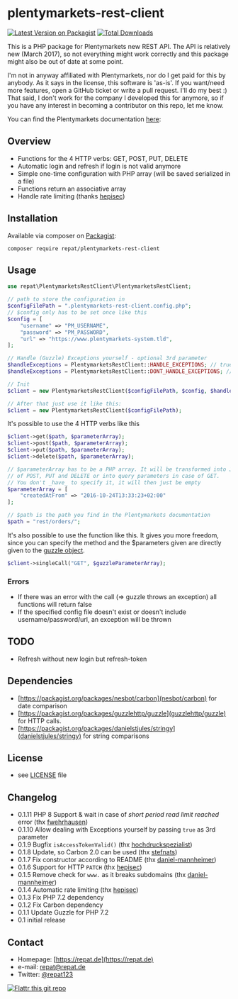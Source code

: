 # plentymarkets-rest-client

[![Latest Version on Packagist](https://img.shields.io/packagist/v/repat/plentymarkets-rest-client.svg?style=flat-square)](https://packagist.org/packages/repat/plentymarkets-rest-client)
[![Total Downloads](https://img.shields.io/packagist/dt/repat/plentymarkets-rest-client.svg?style=flat-square)](https://packagist.org/packages/repat/plentymarkets-rest-client)

This is a PHP package for Plentymarkets new REST API. The API is relatively new (March 2017), so not everything might work correctly and this package might also be out of date at some point.

I'm not in anyway affiliated with Plentymarkets, nor do I get paid for this by anybody. As it says in the license, this software is 'as-is'. If you want/need more features, open a GitHub ticket or write a pull request. I'll do my best :) That said, I don't work for the company I developed this for anymore, so if you have any interest in becoming a contributor on this repo, let me know.

You can find the Plentymarkets documentation [here](https://developers.plentymarkets.com/):

## Overview

* Functions for the 4 HTTP verbs: GET, POST, PUT, DELETE
* Automatic login and refresh if login is not valid anymore
* Simple one-time configuration with PHP array (will be saved serialized in a file)
* Functions return an associative array
* Handle rate limiting (thanks [hepisec](http://github.com/hepisec))

## Installation

Available via composer on [Packagist](https://packagist.org/packages/repat/plentymarkets-rest-client):

`composer require repat/plentymarkets-rest-client`

## Usage

```php
use repat\PlentymarketsRestClient\PlentymarketsRestClient;

// path to store the configuration in
$configFilePath = ".plentymarkets-rest-client.config.php";
// $config only has to be set once like this
$config = [
    "username" => "PM_USERNAME",
    "password" => "PM_PASSWORD",
    "url" => "https://www.plentymarkets-system.tld",
];

// Handle (Guzzle) Exceptions yourself - optional 3rd parameter
$handleExceptions = PlentymarketsRestClient::HANDLE_EXCEPTIONS; // true
$handleExceptions = PlentymarketsRestClient::DONT_HANDLE_EXCEPTIONS; // false (default)

// Init
$client = new PlentymarketsRestClient($configFilePath, $config, $handleExceptions);

// After that just use it like this:
$client = new PlentymarketsRestClient($configFilePath);
```

It's possible to use the 4 HTTP verbs like this

```php
$client->get($path, $parameterArray);
$client->post($path, $parameterArray);
$client->put($path, $parameterArray);
$client->delete($path, $parameterArray);

// $parameterArray has to be a PHP array. It will be transformed into JSON automatically in case
// of POST, PUT and DELETE or into query parameters in case of GET.
// You don't _have_ to specify it, it will then just be empty
$parameterArray = [
    "createdAtFrom" => "2016-10-24T13:33:23+02:00"
];

// $path is the path you find in the Plentymarkets documentation
$path = "rest/orders/";
```

It's also possible to use the function like this. It gives you more freedom, since
you can specify the method and the $parameters given are directly given to the [guzzle
object](http://docs.guzzlephp.org/en/latest/quickstart.html).

```php
$client->singleCall("GET", $guzzleParameterArray);
```

### Errors

* If there was an error with the call (=> guzzle throws an exception) all functions will return false
* If the specified config file doesn't exist or doesn't include username/password/url, an exception will be thrown

## TODO

* Refresh without new login but refresh-token

## Dependencies

* [https://packagist.org/packages/nesbot/carbon](nesbot/carbon) for date comparison
* [https://packagist.org/packages/guzzlehttp/guzzle](guzzlehttp/guzzle) for HTTP calls.
* [https://packagist.org/packages/danielstjules/stringy](danielstjules/stringy) for string comparisons

## License

* see [LICENSE](https://github.com/repat/plentymarkets-rest-client/blob/master/LICENSE) file

## Changelog

* 0.1.11 PHP 8 Support & wait in case of _short period read limit reached_ error (thx [fwehrhausen](https://github.com/repat/plentymarkets-rest-client/pull/15))
* 0.1.10 Allow dealing with Exceptions yourself by passing `true` as 3rd parameter
* 0.1.9 Bugfix `isAccessTokenValid()` (thx [hochdruckspezialist](https://github.com/repat/plentymarkets-rest-client/pull/14))
* 0.1.8 Update, so Carbon 2.0 can be used (thx [stefnats](https://github.com/repat/plentymarkets-rest-client/pull/12))
* 0.1.7 Fix constructor according to README (thx [daniel-mannheimer](https://github.com/repat/plentymarkets-rest-client/pull/11))
* 0.1.6 Support for HTTP `PATCH` (thx [hepisec](https://github.com/repat/plentymarkets-rest-client/pull/10))
* 0.1.5 Remove check for `www.` as it breaks subdomains (thx [daniel-mannheimer](https://github.com/repat/plentymarkets-rest-client/pull/9))
* 0.1.4 Automatic rate limiting (thx [hepisec](https://github.com/repat/plentymarkets-rest-client/pull/8))
* 0.1.3 Fix PHP 7.2 dependency
* 0.1.2 Fix Carbon dependency
* 0.1.1 Update Guzzle for PHP 7.2
* 0.1 initial release

## Contact

* Homepage: [https://repat.de](https://repat.de)
* e-mail: repat@repat.de
* Twitter: [@repat123](https://twitter.com/repat123 "repat123 on twitter")

[![Flattr this git repo](http://api.flattr.com/button/flattr-badge-large.png)](https://flattr.com/submit/auto?user_id=repat&url=https://github.com/repat/plentymarkets-rest-client&title=plentymarkets-rest-client&language=&tags=github&category=software)
